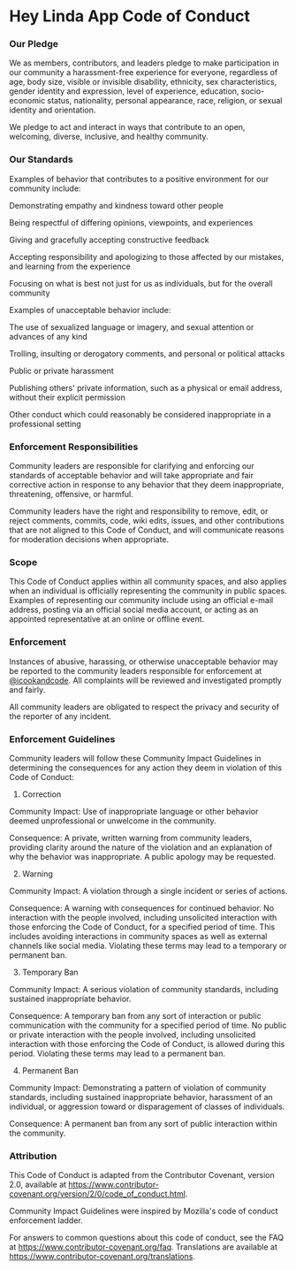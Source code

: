 # Hey Linda App Code of Conduct

### Our Pledge

We as members, contributors, and leaders pledge to make participation in our community a harassment-free experience for everyone, regardless of age, body size, visible or invisible disability, ethnicity, sex characteristics, gender identity and expression, level of experience, education, socio-economic status, nationality, personal appearance, race, religion, or sexual identity and orientation.




We pledge to act and interact in ways that contribute to an open, welcoming, diverse, inclusive, and healthy community.




### Our Standards

Examples of behavior that contributes to a positive environment for our community include:




Demonstrating empathy and kindness toward other people

Being respectful of differing opinions, viewpoints, and experiences

Giving and gracefully accepting constructive feedback

Accepting responsibility and apologizing to those affected by our mistakes, and learning from the experience

Focusing on what is best not just for us as individuals, but for the overall community

Examples of unacceptable behavior include:




The use of sexualized language or imagery, and sexual attention or advances of any kind

Trolling, insulting or derogatory comments, and personal or political attacks

Public or private harassment

Publishing others' private information, such as a physical or email address, without their explicit permission

Other conduct which could reasonably be considered inappropriate in a professional setting

### Enforcement Responsibilities

Community leaders are responsible for clarifying and enforcing our standards of acceptable behavior and will take appropriate and fair corrective action in response to any behavior that they deem inappropriate, threatening, offensive, or harmful.




Community leaders have the right and responsibility to remove, edit, or reject comments, commits, code, wiki edits, issues, and other contributions that are not aligned to this Code of Conduct, and will communicate reasons for moderation decisions when appropriate.




### Scope

This Code of Conduct applies within all community spaces, and also applies when an individual is officially representing the community in public spaces. Examples of representing our community include using an official e-mail address, posting via an official social media account, or acting as an appointed representative at an online or offline event.




### Enforcement

Instances of abusive, harassing, or otherwise unacceptable behavior may be reported to the community leaders responsible for enforcement at [@icookandcode](https://twitter.com/icookandcode). All complaints will be reviewed and investigated promptly and fairly.




All community leaders are obligated to respect the privacy and security of the reporter of any incident.




### Enforcement Guidelines

Community leaders will follow these Community Impact Guidelines in determining the consequences for any action they deem in violation of this Code of Conduct:




1. Correction

Community Impact: Use of inappropriate language or other behavior deemed unprofessional or unwelcome in the community.




Consequence: A private, written warning from community leaders, providing clarity around the nature of the violation and an explanation of why the behavior was inappropriate. A public apology may be requested.




2. Warning

Community Impact: A violation through a single incident or series of actions.




Consequence: A warning with consequences for continued behavior. No interaction with the people involved, including unsolicited interaction with those enforcing the Code of Conduct, for a specified period of time. This includes avoiding interactions in community spaces as well as external channels like social media. Violating these terms may lead to a temporary or permanent ban.




3. Temporary Ban

Community Impact: A serious violation of community standards, including sustained inappropriate behavior.




Consequence: A temporary ban from any sort of interaction or public communication with the community for a specified period of time. No public or private interaction with the people involved, including unsolicited interaction with those enforcing the Code of Conduct, is allowed during this period. Violating these terms may lead to a permanent ban.




4. Permanent Ban

Community Impact: Demonstrating a pattern of violation of community standards, including sustained inappropriate behavior, harassment of an individual, or aggression toward or disparagement of classes of individuals.




Consequence: A permanent ban from any sort of public interaction within the community.




### Attribution

This Code of Conduct is adapted from the Contributor Covenant, version 2.0, available at https://www.contributor-covenant.org/version/2/0/code_of_conduct.html.




Community Impact Guidelines were inspired by Mozilla's code of conduct enforcement ladder.




For answers to common questions about this code of conduct, see the FAQ at https://www.contributor-covenant.org/faq. Translations are available at https://www.contributor-covenant.org/translations.

